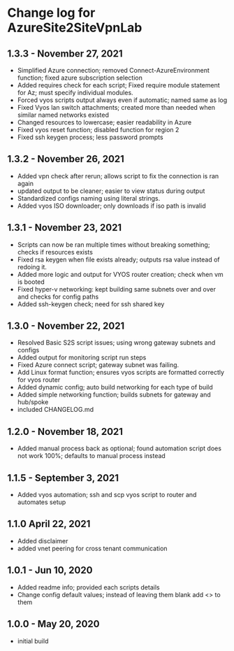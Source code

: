 # Change log for AzureSite2SiteVpnLab


## 1.3.3 - November 27, 2021

- Simplified Azure connection; removed Connect-AzureEnvironment function; fixed azure subscription selection
- Added requires check for each script; Fixed require module statement for Az; must specify individual modules.
- Forced vyos scripts output always even if automatic; named same as log
- Fixed Vyos lan switch attachments; created more than needed when similar named networks existed
- Changed resources to lowercase; easier readability in Azure
- Fixed vyos reset function; disabled function for region 2
- Fixed ssh keygen process; less password prompts

## 1.3.2 - November 26, 2021

- Added vpn check after rerun; allows script to fix the connection is ran again
- updated output to be cleaner; easier to view status during output
- Standardized configs naming using literal strings.
- Added vyos ISO downloader; only downloads if iso path is invalid

## 1.3.1 - November 23, 2021

- Scripts can now be ran multiple times without breaking something; checks if resources exists
- Fixed rsa keygen when file exists already; outputs rsa value instead of redoing it.
- Added more logic and output for VYOS router creation; check when vm is booted
- Fixed hyper-v networking: kept building same subnets over and over and checks for config paths
- Added ssh-keygen check; need for ssh shared key

## 1.3.0 - November 22, 2021

- Resolved Basic S2S script issues; using wrong gateway subnets and configs
- Added output for monitoring script run steps
- Fixed Azure connect script; gateway subnet was failing.
- Add Linux format function; ensures vyos scripts are formatted correctly for vyos router
- Added dynamic config; auto build networking for each type of build
- Added simple networking function; builds subnets for gateway and hub/spoke
- included CHANGELOG.md

## 1.2.0 - November 18, 2021

- Added manual process back as optional; found automation script does not work 100%; defaults to manual process instead

## 1.1.5 - September 3, 2021

- Added vyos automation; ssh and scp vyos script to router and automates setup

## 1.1.0 April 22, 2021

- Added disclaimer
- added vnet peering for cross tenant communication

## 1.0.1 - Jun 10, 2020

- Added readme info; provided each scripts details
- Change config default values; instead of leaving them blank add <> to them


## 1.0.0 - May 20, 2020

- initial build
